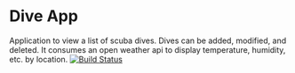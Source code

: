 # Dive App
Application to view a list of scuba dives. Dives can be added, modified, and deleted. It consumes an open weather api to display temperature, humidity, etc. by location.
[![Build Status](https://travis-ci.org/mikram5/mexico-dive-app.svg?branch=master)](https://travis-ci.org/mikram5/mexico-dive-app)
